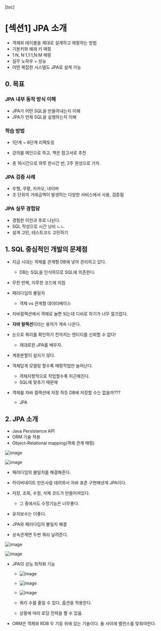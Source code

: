 [toc]

# [섹션1] JPA 소개

- 객체와 테이블을 제대로 설계하고 매핑하는 방법
- 기본키와 왜래 키 매핑
- 1:N, N:1,1:1,N:M 매핑
- 실무 노하우 + 성능
- 어떤 복잡한 시스템도 JPA로 설계 가능

## 0. 목표

### JPA 내부 동작 방식 이해

- JPA가 어떤 SQL을 만들어내는지 이해
- JPA가 언제 SQL을 실행하는지 이해

### 학습 방법

- 1단계 ~ 6단계 리팩토링

- 강의를 메인으로 하고, 책은 참고서로 추천
- 총 16시간으로 하루 한시간 반, 2주 완성으로 가자.

 ### JPA 검증 사례

- 우형, 쿠팡, 카카오, 네이버
- 조 단위의 거래금액이 발생하는 다양한 서비스에서 사용, 검증됨

### JPA 실무 경험담

- 경험한 이전과 후로 나뉜다.
- SQL 작성으로 시간 낭비 ㄴㄴ
- 설계 고민, 테스트코드 고민하기

## 1. SQL 중심적인 개발의 문제점

- 지금 시대는 객체를 관계형 DB에 넣어 관리하고 있다.	
  - DB는 SQL을 인식하므로 SQL에 의존한다.
- 무한 반복, 지루한 코드에 지침
- 패러다임의 불일치
  - 객체 vs 관계형 데이터베이스
- 자바컬렉션에서 객체로 놀면 되는데 디비로 하기가 너무 껄끄럽다.
- **자바 컬렉션**이라는 용어가 계속 나온다.

- 눈으로 쿼리를 확인하기 전까지는 엔티티를 신뢰할 수 없다!
  - 재대로된 JPA를 배우자.
- 계층분할이 쉽지가 않다.
- 객체답게 모델링 할수록 매핑작업만 늘어난다.
  - 객체지향적으로 작업할수록 피곤해진다.
  - SQL에 맞추기 때문에
- 객체를 자바 컬렉션에 저장 하듯 DB에 저장할 수는 없을까???
  - JPA

## 2. JPA 소개

- Java Persistence API
- ORM 기술 적용
- Object-Relational mapping(객체 관계 매핑)

![image](https://user-images.githubusercontent.com/26649731/76941486-7b41fe00-693f-11ea-9867-b2d57bae45e1.png)

![image](https://user-images.githubusercontent.com/26649731/76941542-94e34580-693f-11ea-88fd-782bd3bdc166.png)

- 패러다임의 불일치를 해결해준다.

- 하이버네이트 만든사람 데려와서 자바 표준 구현해낸게 JPA이다.
- 저장, 조회, 수정, 삭제 코드가 만들어져있다.
  - 그 중에서도 수정기능은 너무좋다.
- 유지보수는 더좋다.
- JPA와 패러다임의 불일치 해결
- 상속관계면 두번 쿼리 날려준다. 

![image](https://user-images.githubusercontent.com/26649731/76942483-299a7300-6941-11ea-9071-a72486d42542.png)

![image](https://user-images.githubusercontent.com/26649731/76942543-40d96080-6941-11ea-92a1-7f6ac4964cef.png)

- JPA의 성능 최적화 기능

  - ![image](https://user-images.githubusercontent.com/26649731/76943290-729ef700-6942-11ea-9397-68f8700e9607.png)

  - ![image](https://user-images.githubusercontent.com/26649731/76943449-b98cec80-6942-11ea-8182-37ec3450be83.png)
  - ![image](https://user-images.githubusercontent.com/26649731/76943574-f22cc600-6942-11ea-93c8-80c2480b29c3.png)
  - 쿼리 수를 줄일 수 있다. 옵션을 적용한다.
  - 상황에 따라 로딩 전략을 짤 수 있음.

- ORM은 객체와 RDB 두 기둥 위에 있는 기술이다. 둘 사이에 벨런스를 맞춰야한다.